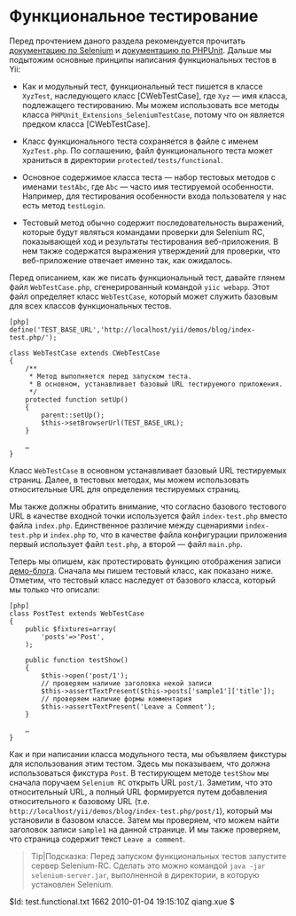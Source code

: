 Функциональное тестирование
===========================

Перед прочтением даного раздела рекомендуется прочитать
[документацию по Selenium](http://seleniumhq.org/docs/) и
[документацию по PHPUnit](http://www.phpunit.de/wiki/Documentation). Дальше мы
подытожим основные принципы написания функциональных тестов в Yii:

 * Как и модульный тест, функциональный тест пишется в классе `XyzTest`,
наследующего класс [CWebTestCase], где `Xyz` — имя класса, подлежащего
тестированию. Мы можем использовать все методы класса
`PHPUnit_Extensions_SeleniumTestCase`, потому что он является предком класса
[CWebTestCase].

 * Класс функционального теста сохраняется в файле с именем `XyzTest.php`. По
соглашению, файл функционального теста может храниться в директории
`protected/tests/functional`.

 * Основное содержимое класса теста — набор тестовых методов с именами
`testAbc`, где `Abc` — часто имя тестируемой особенности. Например, для
тестирования особенности входа пользователя у нас есть метод `testLogin`.

 * Тестовый метод обычно содержит последовательность выражений, которые будут
являться командами проверки для Selenium RC, показывающей ход и результаты
тестирования веб-приложения. В нем также содержатся выражения утверждений для
проверки, что веб-приложение отвечает именно так, как ожидалось.

Перед описанием, как же писать функциональный тест, давайте глянем файл
`WebTestCase.php`, сгенерированный командой `yiic webapp`. Этот файл определяет
класс `WebTestCase`, который может служить базовым для всех классов
функциональных тестов.

~~~
[php]
define('TEST_BASE_URL','http://localhost/yii/demos/blog/index-test.php/');

class WebTestCase extends CWebTestCase
{
	/**
	 * Метод выполняется перед запуском теста.
	 * В основном, устанавливает базовый URL тестируемого приложения.
	 */
	protected function setUp()
	{
		parent::setUp();
		$this->setBrowserUrl(TEST_BASE_URL);
	}

	…
}
~~~

Класс `WebTestCase` в основном устанавливает базовый URL тестируемых страниц.
Далее, в тестовых методах, мы можем использовать относительные URL для
определения тестируемых страниц.

Мы также должны обратить внимание, что согласно базового тестового URL в
качестве входной точки используется файл `index-test.php` вместо файла
`index.php`. Единственное различие между сценариями `index-test.php` и
`index.php` то, что в качестве файла конфигурации приложения первый использует
файл `test.php`, а второй — файл `main.php`.

Теперь мы опишем, как протестировать функцию отображения записи
[демо-блога](http://www.yiiframework.com/demos/blog). Сначала мы пишем тестовый
класс, как показано ниже. Отметим, что тестовый класс наследует от базового
класса, который мы только что описали:

~~~
[php]
class PostTest extends WebTestCase
{
	public $fixtures=array(
		'posts'=>'Post',
	);

	public function testShow()
	{
		$this->open('post/1');
	    // проверяем наличие заголовка некой записи
	    $this->assertTextPresent($this->posts['sample1']['title']);
	    // проверяем наличие формы комментария
	    $this->assertTextPresent('Leave a Comment');
	}

	…
}
~~~

Как и при написании класса модульного теста, мы объявляем фикстуры для
использования этим тестом.  Здесь мы показываем, что должна использоваться
фикстура `Post`. В тестирующем методе `testShow` мы сначала поручаем
`Selenium RC` открыть URL `post/1`. Заметим, что это относительный URL, а
полный URL формируется путем добавления относительного к базовому URL (т.е.
`http://localhost/yii/demos/blog/index-test.php/post/1`), который мы установили
в базовом классе. Затем мы проверяем, что можем найти заголовок записи
`sample1` на данной странице. И мы также проверяем, что страница содержит текст
`Leave a comment`.


> Tip|Подсказка: Перед запуском функциональных тестов запустите сервер Selenium-RC.
> Сделать это можно командой `java -jar selenium-server.jar`, выполненной в
> директории, в которую установлен Selenium.

<div class="revision">$Id: test.functional.txt 1662 2010-01-04 19:15:10Z qiang.xue $</div>